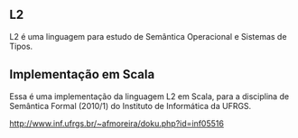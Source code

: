 
## L2

L2 é uma linguagem para estudo de Semântica Operacional e Sistemas de Tipos.

## Implementação em Scala

Essa é uma implementação da linguagem L2 em Scala, para a disciplina de Semântica Formal (2010/1) do Instituto de Informática da UFRGS.

http://www.inf.ufrgs.br/~afmoreira/doku.php?id=inf05516
